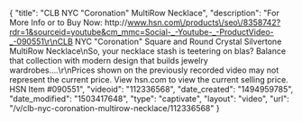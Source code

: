 {
    "title": "CLB NYC \"Coronation\" MultiRow Necklace",
    "description": "For More Info or to Buy Now: http:\/\/www.hsn.com\/products\/seo\/8358742?rdr=1&sourceid=youtube&cm_mmc=Social-_-Youtube-_-ProductVideo-_-090551\r\nCLB NYC \"Coronation\" Square and Round Crystal Silvertone MultiRow Necklace\nSo, your necklace stash is teetering on blas? Balance that collection with modern design that builds jewelry wardrobes....\r\nPrices shown on the previously recorded video may not represent the current price.  View hsn.com to view the current selling price. HSN Item #090551",
    "videoid": "112336568",
    "date_created": "1494959785",
    "date_modified": "1503417648",
    "type": "captivate",
    "layout": "video",
    "url": "\/v\/clb-nyc-coronation-multirow-necklace\/112336568"
}